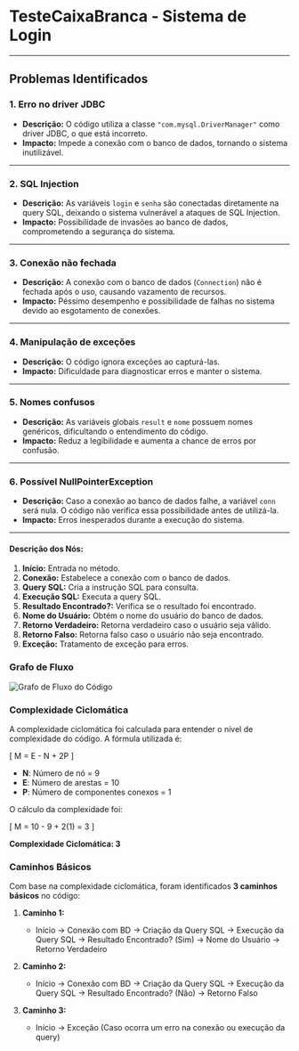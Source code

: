 # **TesteCaixaBranca - Sistema de Login**
---

## **Problemas Identificados**

### 1. **Erro no driver JDBC**
- **Descrição:** O código utiliza a classe `"com.mysql.DriverManager"` como driver JDBC, o que está incorreto.
- **Impacto:** Impede a conexão com o banco de dados, tornando o sistema inutilizável.

---

### 2. **SQL Injection**
- **Descrição:** As variáveis `login` e `senha` são conectadas diretamente na query SQL, deixando o sistema vulnerável a ataques de SQL Injection.
- **Impacto:** Possibilidade de invasões ao banco de dados, comprometendo a segurança do sistema.

---

### 3. **Conexão não fechada**
- **Descrição:** A conexão com o banco de dados (`Connection`) não é fechada após o uso, causando vazamento de recursos.
- **Impacto:** Péssimo desempenho e possibilidade de falhas no sistema devido ao esgotamento de conexões.

---

### 4. **Manipulação de exceções**
- **Descrição:** O código ignora exceções ao capturá-las.
- **Impacto:** Dificuldade para diagnosticar erros e manter o sistema.

---

### 5. **Nomes confusos**
- **Descrição:** As variáveis globais `result` e `nome` possuem nomes genéricos, dificultando o entendimento do código.
- **Impacto:** Reduz a legibilidade e aumenta a chance de erros por confusão.

---

### 6. **Possível NullPointerException**
- **Descrição:** Caso a conexão ao banco de dados falhe, a variável `conn` será nula. O código não verifica essa possibilidade antes de utilizá-la.
- **Impacto:** Erros inesperados durante a execução do sistema.

---

#### Descrição dos Nós:
1. **Início:** Entrada no método.
2. **Conexão:** Estabelece a conexão com o banco de dados.
3. **Query SQL:** Cria a instrução SQL para consulta.
4. **Execução SQL:** Executa a query SQL.
5. **Resultado Encontrado?:** Verifica se o resultado foi encontrado.
6. **Nome do Usuário:** Obtém o nome do usuário do banco de dados.
7. **Retorno Verdadeiro:** Retorna verdadeiro caso o usuário seja válido.
8. **Retorno Falso:** Retorna falso caso o usuário não seja encontrado.
9. **Exceção:** Tratamento de exceção para erros.

### Grafo de Fluxo
![Grafo de Fluxo do Código](src/grafo_fluxo.png)

### Complexidade Ciclomática

A complexidade ciclomática foi calculada para entender o nível de complexidade do código. A fórmula utilizada é:

\[
M = E - N + 2P
\]

- **N**: Número de nó = 9  
- **E**: Número de arestas = 10  
- **P**: Número de componentes conexos = 1  

O cálculo da complexidade foi:

\[
M = 10 - 9 + 2(1) = 3
\]

**Complexidade Ciclomática: 3**

### Caminhos Básicos

Com base na complexidade ciclomática, foram identificados **3 caminhos básicos** no código:

1. **Caminho 1:**
   - Início → Conexão com BD → Criação da Query SQL → Execução da Query SQL → Resultado Encontrado? (Sim) → Nome do Usuário → Retorno Verdadeiro

2. **Caminho 2:**
   - Início → Conexão com BD → Criação da Query SQL → Execução da Query SQL → Resultado Encontrado? (Não) → Retorno Falso

3. **Caminho 3:**
   - Início → Exceção (Caso ocorra um erro na conexão ou execução da query)


